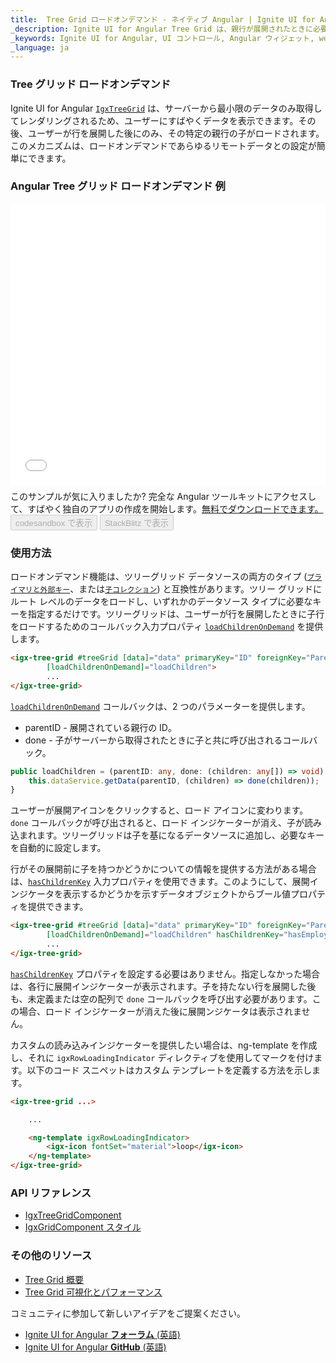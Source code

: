 ```yaml
---
title:  Tree Grid ロードオンデマンド - ネイティブ Angular | Ignite UI for Angular
_description: Ignite UI for Angular Tree Grid は、親行が展開されたときに必要な子データのみを読み込むことにより、取得およびレンダリングするデータ量が大幅に軽減されます。
_keywords: Ignite UI for Angular, UI コントロール, Angular ウィジェット, web ウィジェット, UI ウィジェット, Angular, ネイティブ Angular コンポーネント スイート, ネイティブ Angular コントロール, ネイティブ Angular コンポーネント ライブラリ, Angular Tree Grid コンポーネント, Angular Tree Table コンポーネント, Angular Tree Grid コントロール, Angular Tree Table コントロール, Angular 高パフォーマンス Tree Grid, Angular 高パフォーマンス Tree Table, Tree Grid, Tree Table
_language: ja
---
```


###  Tree グリッド ロードオンデマンド

Ignite UI for Angular [`IgxTreeGrid`]({environment:angularApiUrl}/classes/igxtreegridcomponent.html) は、サーバーから最小限のデータのみ取得してレンダリングされるため、ユーザーにすばやくデータを表示できます。その後、ユーザーが行を展開した後にのみ、その特定の親行の子がロードされます。このメカニズムは、ロードオンデマンドであらゆるリモートデータとの設定が簡単にできます。

### Angular Tree グリッド ロードオンデマンド 例

<div class="sample-container loading" style="height:450px">
    <iframe id="tree-grid-lod-iframe" src='{environment:demosBaseUrl}/tree-grid/treegrid-load-on-demand' width="100%" height="100%" seamless="" frameborder="0" onload="onSampleIframeContentLoaded(this);"></iframe>
</div>
<p style="margin: 0;padding-top: 0.5rem">このサンプルが気に入りましたか? 完全な Angular ツールキットにアクセスして、すばやく独自のアプリの作成を開始します。<a class="no-external-icon mchNoDecorate trackCTA" target="_blank" href="https://www.infragistics.com/products/ignite-ui-angular/download" data-xd-ga-action="Download" data-xd-ga-label="Ignite UI for Angular">無料でダウンロードできます。</a></p>
<div>
<button data-localize="codesandbox" disabled class="codesandbox-btn" data-iframe-id="tree-grid-lod-iframe" data-demos-base-url="{environment:demosBaseUrl}">codesandbox で表示</button>
<button data-localize="stackblitz" disabled class="stackblitz-btn" data-iframe-id="tree-grid-lod-iframe" data-demos-base-url="{environment:demosBaseUrl}">StackBlitz で表示</button>
</div>
<div class="divider--half"></div>

### 使用方法

ロードオンデマンド機能は、ツリーグリッド データソースの両方のタイプ ([`プライマリと外部キー`](tree-grid.md#プライマリと外部キー)、または[`子コレクション`](tree-grid.md#子コレクション)) と互換性があります。ツリー グリッドにルート レベルのデータをロードし、いずれかのデータソース タイプに必要なキーを指定するだけです。ツリーグリッドは、ユーザーが行を展開したときに子行をロードするためのコールバック入力プロパティ [`loadChildrenOnDemand`]({environment:angularApiUrl}/classes/igxtreegridcomponent.html#loadchildrenondemand) を提供します。

```html
<igx-tree-grid #treeGrid [data]="data" primaryKey="ID" foreignKey="ParentID"
        [loadChildrenOnDemand]="loadChildren">
        ...
</igx-tree-grid>
```

[`loadChildrenOnDemand`]({environment:angularApiUrl}/classes/igxtreegridcomponent.html#loadchildrenondemand) コールバックは、2 つのパラメーターを提供します。

- parentID - 展開されている親行の ID。
- done  - 子がサーバーから取得されたときに子と共に呼び出されるコールバック。 

```typescript
public loadChildren = (parentID: any, done: (children: any[]) => void) => {
    this.dataService.getData(parentID, (children) => done(children));
}
```

ユーザーが展開アイコンをクリックすると、ロード アイコンに変わります。`done` コールバックが呼び出されると、ロード インジケーターが消え、子が読み込まれます。ツリーグリッドは子を基になるデータソースに追加し、必要なキーを自動的に設定します。 

行がその展開前に子を持つかどうかについての情報を提供する方法がある場合は、[`hasChildrenKey`]({environment:angularApiUrl}/classes/igxtreegridcomponent.html#haschildrenkey) 入力プロパティを使用できます。このようにして、展開インジケータを表示するかどうかを示すデータオブジェクトからブール値プロパティを提供できます。

```html
<igx-tree-grid #treeGrid [data]="data" primaryKey="ID" foreignKey="ParentID"
        [loadChildrenOnDemand]="loadChildren" hasChildrenKey="hasEmployees">
        ...
</igx-tree-grid>
```

[`hasChildrenKey`]({environment:angularApiUrl}/classes/igxtreegridcomponent.html#haschildrenkey) プロパティを設定する必要はありません。指定しなかった場合は、各行に展開インジケーターが表示されます。子を持たない行を展開した後も、未定義または空の配列で `done` コールバックを呼び出す必要があります。この場合、ロード インジケーターが消えた後に展開ンジケータは表示されません。

カスタムの読み込みインジケーターを提供したい場合は、ng-template を作成し、それに `igxRowLoadingIndicator` ディレクティブを使用してマークを付けます。以下のコード スニペットはカスタム テンプレートを定義する方法を示します。

```html
<igx-tree-grid ...>

    ...

    <ng-template igxRowLoadingIndicator>
        <igx-icon fontSet="material">loop</igx-icon>
    </ng-template>
</igx-tree-grid>
```

### API リファレンス

<div class="divider--half"></div>

* [IgxTreeGridComponent]({environment:angularApiUrl}/classes/igxtreegridcomponent.html)
* [IgxGridComponent スタイル]({environment:sassApiUrl}/#function-igx-grid-theme)

### その他のリソース

<div class="divider--half"></div>

* [Tree Grid 概要](tree-grid.md)
* [Tree Grid 可視化とパフォーマンス](virtualization.md)

<div class="divider--half"></div>
コミュニティに参加して新しいアイデアをご提案ください。

* [Ignite UI for Angular **フォーラム** (英語) ](https://www.infragistics.com/community/forums/f/ignite-ui-for-angular)
* [Ignite UI for Angular **GitHub** (英語) ](https://github.com/IgniteUI/igniteui-angular)
